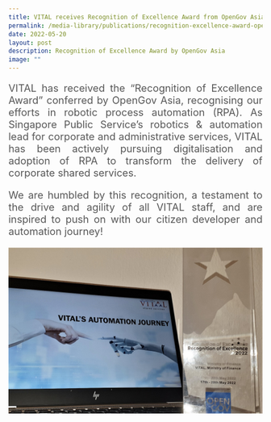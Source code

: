 ```yaml
---
title: VITAL receives Recognition of Excellence Award from OpenGov Asia
permalink: /media-library/publications/recognition-excellence-award-opengov-asia/
date: 2022-05-20
layout: post
description: Recognition of Excellence Award by OpenGov Asia
image: ""
---
```

<p style="font-size: 20px;color:#585858;text-align:justify;">
VITAL has received the “Recognition of Excellence Award” conferred by OpenGov Asia, recognising our efforts in robotic process automation (RPA). As Singapore Public Service’s robotics &amp; automation lead for corporate and administrative services, VITAL has been actively pursuing digitalisation and adoption of RPA to transform the delivery of corporate shared services.
</p>
<p style="font-size: 20px;color:#585858;text-align:justify;">
We are humbled by this recognition, a testament to the drive and agility of all VITAL staff, and are inspired to push on with our citizen developer and automation journey!
</p>
<img src="/images/Media/ExcellenceAward_Image1.png">